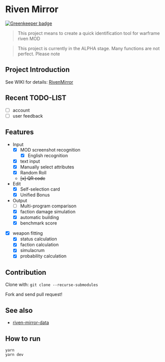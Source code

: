 # Riven Mirror

[![Greenkeeper badge](https://badges.greenkeeper.io/pa001024/riven-mirror.svg)](https://greenkeeper.io/)

> This project means to create a quick identification tool for warframe riven MOD

> This project is currently in the ALPHA stage. Many functions are not perfect. Please note

## Project Introduction

See WIKI for details: [RivenMirror](https://warframe.huijiwiki.com/wiki/%E5%8D%9A%E5%AE%A2:RivenMirror)

## Recent TODO-LIST

- [ ] account
- [ ] user feedback

## Features
- Input
  - [x] MOD screenshot recognition
    - [x] English recognition
  - [x] text input
  - [x] Manually select attributes
  - [x] Random Roll
  - ~~[x] QR code~~
- Edit
  - [x] Self-selection card
  - [x] Unified Bonus
- Output
  - [ ] Multi-program comparison
  - [x] faction damage simulation
  - [x] automatic building
  - [x] benchmark score
- [x] weapon fitting
  - [x] status calculation
  - [x] faction calculation
  - [x] simulacrum
  - [x] probability calculation

## Contribution

Clone with: `git clone --recurse-submodules`

Fork and send pull request!

## See also

- [riven-mirror-data](https://github.com/pa001024/riven-mirror-data)

## How to run

```
yarn
yarn dev
```
